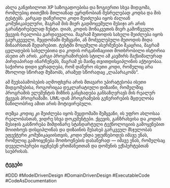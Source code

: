 
ახლა განვიხილოთ XP საზოგადოებისა და ზოგიერთი სხვა მიდგომა, რომლებიც თითქმის მთლიანად ეყრდნობიან შესრულებად კოდსა და მის ტესტებს. კარგად დაწერილი კოდი შეიძლება იყოს ძალიან კომუნიკაბელური, მაგრამ მის მიერ გადმოცემული მესიჯი არ არის გარანტირებულად ზუსტი. დიახ, კოდის მონაკვეთის მიერ გამოწვეული ქცევის რეალობა გარდაუვალია. მაგრამ მეთოდის სახელი შეიძლება იყოს გაურკვეველი, შეცდომაში შემყვანი, ან მოძველებული მეთოდის შიდა შინაარსთან შედარებით. ტესტში მოცემული ასერშენები მკაცრია, მაგრამ ცვლადების სახელებითა და კოდის ორგანიზაციით მოთხრობილი ისტორია ასეთი არ არის. კარგი პროგრამირების სტილი ამ კავშირს მაქსიმალურად პირდაპირად ინარჩუნებს, მაგრამ ეს მაინც თვითდისციპლინის აქტივობაა. საჭიროა დიდი ყურადღება, რომ დაწერო ისეთი კოდი, რომელიც არა მხოლოდ სწორად მუშაობს, არამედ სწორადაც „ლაპარაკობს“.

ამ შეუსაბამობების აღმოფხვრა არის მთავარი უპირატესობა ისეთი მიდგომებისა, როგორიცაა დეკლარატიული დიზაინი, რომელშიც პროგრამის ელემენტის მიზნის განცხადება განსაზღვრავს მის რეალურ ქცევას პროგრამაში. UML-დან პროგრამების გენერირების მცდელობა ნაწილობრივ ამით არის მოტივირებული.

თუმცა კოდიც კი შეიძლება იყოს შეცდომაში შემყვანი, ის უფრო ახლოსაა რეალობასთან, ვიდრე სხვა დოკუმენტები. ქცევის, განზრახვისა და კოდის მესიჯის გასწორება მიმდინარე სტანდარტული ტექნოლოგიის გამოყენებით მოითხოვს დისციპლინას და დიზაინის შესახებ გარკვეულ მსჯელობას  ეფექტური კომუნიკაციისთვის, კოდი უნდა ეფუძნებოდეს იმავე ენას, რომელიც გამოიყენება მოთხოვნების დასაწერად — იმავე ენას, რომელსაც დეველოპერები იყენებენ ერთმანეთთან და დომენის ექსპერტებთან საუბრისას.

### ტეგები

#DDD #ModelDrivenDesign #DomainDrivenDesign #ExecutableCode #CodeAsDocumentation